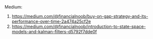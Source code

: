 Medium:
1. https://medium.com/@financialnoob/buy-on-gap-strategy-and-its-performance-over-time-2a474a25cf2e
2. https://medium.com/@financialnoob/introduction-to-state-space-models-and-kalman-filters-d5792f7dde0f
